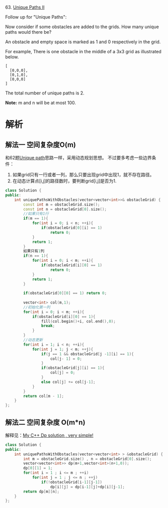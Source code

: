 63\. [Unique Paths II](https://leetcode.com/problems/unique-paths-ii)

Follow up for "Unique Paths":

Now consider if some obstacles are added to the grids. How many unique paths would there be?

An obstacle and empty space is marked as 1 and 0 respectively in the grid.

For example,
There is one obstacle in the middle of a 3x3 grid as illustrated below.
```
[
  [0,0,0],
  [0,1,0],
  [0,0,0]
]
```
The total number of unique paths is 2.

**Note:** m and n will be at most 100.

# 解析
## 解法一 空间复杂度O(m)
和62题[Unique path](https://github.com/Subenle/LeetCode-in-Cpp/blob/master/062.md)思路一样，采用动态规划思想。
不过要多考虑一些边界条件：
1. 如果grid只有一行或者一列，那么只要出现grid中出现1，就不存在路径。
2. 在动态计算点[i,j]的路径数时，要判断grid[i,j]是否为1.

```cpp
class Solution {
public:
    int uniquePathsWithObstacles(vector<vector<int>>& obstacleGrid) {
        const int m = obstacleGrid.size();
        const int n = obstacleGrid[0].size();
        //如果只有1行
        if(m == 1){
            for(int i = 0; i < n; ++i){
                if(obstacleGrid[0][i] == 1)
                    return 0;
            }
            return 1;
        }
        如果只有1列
        if(n == 1){
            for(int i = 0; i < m; ++i){
                if(obstacleGrid[i][0] == 1)
                    return 0;
            }
            return 1;
        }
        
        if(obstacleGrid[0][0] == 1) return 0;
        
        vector<int> col(m,1);
        //初始化第一列
        for(int i = 0; i < m; ++i){
            if(obstacleGrid[i][0] == 1){
                fill(col.begin()+i, col.end(),0);
                break;
            }
        }
        //动态更新
        for(int i = 1; i < n; ++i){
            for(int j = 1; j < m; ++j){
                if(j == 1 && obstacleGrid[j -1][i] == 1){
                    col[j- 1] = 0;
                }
                if(obstacleGrid[j][i] == 1){
                    col[j] = 0;
                }
                else col[j] += col[j-1];
            }
        }        
        return col[m - 1];        
    }
};
```

## 解法二 空间复杂度 O(m*n)
解释见：[My C++ Dp solution , very simple!](https://discuss.leetcode.com/topic/4325/my-c-dp-solution-very-simple)

```cpp
class Solution {
public:
    int uniquePathsWithObstacles(vector<vector<int> > &obstacleGrid) {
        int m = obstacleGrid.size() , n = obstacleGrid[0].size();
        vector<vector<int>> dp(m+1,vector<int>(n+1,0));
        dp[0][1] = 1;
        for(int i = 1 ; i <= m ; ++i)
            for(int j = 1 ; j <= n ; ++j)
                if(!obstacleGrid[i-1][j-1])
                    dp[i][j] = dp[i-1][j]+dp[i][j-1];
        return dp[m][n];
    }
};
```
